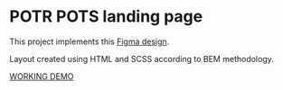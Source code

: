 # POTR POTS landing page

This project implements this [Figma design](https://www.figma.com/file/50zgLU65Mcd3MisFHMfLfx/POTR-POTS_FE-students?node-id=1760%3A281).

Layout created using HTML and SCSS according to BEM methodology.

[WORKING DEMO](https://sergii-nosachenko.github.io/Potr_Pots/)
